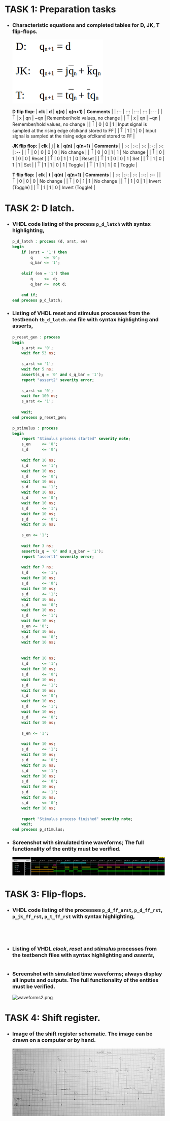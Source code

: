 # **TASK 1**: Preparation tasks  
* ### Characteristic equations and completed tables for D, JK, T flip-flops.
  
    ![equations.png](images/equations.png)
  
    **D flip flop:**
   | **clk** | **d** | **q(n)** | **q(n+1)** | **Comments** |
   | :-: | :-: | :-: | :-: | :-- |
   | ![0](Images/eq_uparrow.png) | x | qn | ~qn | Remember/hold values, no change |
   | ![1](Images/eq_uparrow.png) | x | qn | ~qn | Remember/hold values, no change |
   | ![rising](Images/eq_uparrow.png) | 0 | 0 | 1 | Input signal is sampled at the rising edge ofclkand stored to FF |
   | ![rising](Images/eq_uparrow.png) | 1 | 1 | 0 | Input signal is sampled at the rising edge ofclkand stored to FF |

    **JK flip flop:**
   | **clk** | **j** | **k** | **q(n)** | **q(n+1)** | **Comments** |
   | :-: | :-: | :-: | :-: | :-: | :-- |
   | ![rising](Images/eq_uparrow.png) | 0 | 0 | 0 | 0 | No change |
   | ![rising](Images/eq_uparrow.png) | 0 | 0 | 1 | 1 | No change |
   | ![rising](Images/eq_uparrow.png) | 0 | 1 | 0 | 0 | Reset |
   | ![rising](Images/eq_uparrow.png) | 0 | 1 | 1 | 0 | Reset |
   | ![rising](Images/eq_uparrow.png) | 1 | 0 | 0 | 1 | Set |
   | ![rising](Images/eq_uparrow.png) | 1 | 0 | 1 | 1 | Set |
   | ![rising](Images/eq_uparrow.png) | 1 | 1 | 0 | 1 | Toggle |
   | ![rising](Images/eq_uparrow.png) | 1 | 1 | 1 | 0 | Toggle |
    
    **T flip flop:**
   | **clk** | **t** | **q(n)** | **q(n+1)** | **Comments** |
   | :-: | :-: | :-: | :-: | :-- |
   | ![rising](Images/eq_uparrow.png) | 0 | 0 | 0 | No change |
   | ![rising](Images/eq_uparrow.png) | 0 | 1 | 1 | No change |
   | ![rising](Images/eq_uparrow.png) | 1 | 0 | 1 | Invert (Toggle) |
   | ![rising](Images/eq_uparrow.png) | 1 | 1 | 0 | Invert (Toggle) |
  
# **TASK 2**: D latch.
* ### VHDL code listing of the process `p_d_latch` with syntax highlighting,
    ```VHDL
    p_d_latch : process (d, arst, en)
    begin
        if (arst = '1') then
            q     <= '0';
            q_bar <= '1';
            
        elsif (en = '1') then
            q     <=  d;
            q_bar <=  not d;
            
        end if;
    end process p_d_latch;
    ```
* ### Listing of VHDL reset and stimulus processes from the testbench `tb_d_latch.vhd` file with syntax highlighting and asserts,
    ``` VHDL
    p_reset_gen : process
    begin
        s_arst <= '0';
        wait for 53 ns;
        
        s_arst <= '1';
        wait for 5 ns;
        assert(s_q = '0' and s_q_bar = '1');
        report "assert2" severity error; 
        
        s_arst <= '0';       
        wait for 100 ns;
        s_arst <= '1';
        
        wait;
    end process p_reset_gen;

    p_stimulus : process
    begin
        report "Stimulus process started" severity note;
        s_en     <= '0';
        s_d      <= '0';
        
        wait for 10 ns;
        s_d      <= '1';
        wait for 10 ns;
        s_d      <= '0';
        wait for 10 ns;
        s_d      <= '1';
        wait for 10 ns;
        s_d      <= '0';
        wait for 10 ns;
        s_d      <= '1';
        wait for 10 ns;
        s_d      <= '0';
        wait for 10 ns;
        
        s_en <= '1';
        
        wait for 3 ns;
        assert(s_q = '0' and s_q_bar = '1');
        report "assert1" severity error; 
        
        wait for 7 ns;
        s_d      <= '1';
        wait for 10 ns;
        s_d      <= '0';
        wait for 10 ns;
        s_d      <= '1';
        wait for 10 ns;
        s_d      <= '0';
        wait for 10 ns;
        s_d      <= '1';
        wait for 10 ns;
        s_en <= '0';
        wait for 10 ns;
        s_d      <= '0';
        wait for 10 ns;
        

        wait for 10 ns;
        s_d      <= '1';
        wait for 10 ns;
        s_d      <= '0';
        wait for 10 ns;
        s_d      <= '1';
        wait for 10 ns;
        s_d      <= '0';
        wait for 10 ns;
        s_d      <= '1';
        wait for 10 ns;
        s_d      <= '0';
        wait for 10 ns;
        
        s_en <= '1';
        
        wait for 10 ns;
        s_d      <= '1';
        wait for 10 ns;
        s_d      <= '0';
        wait for 10 ns;
        s_d      <= '1';
        wait for 10 ns;
        s_d      <= '0';
        wait for 10 ns;
        s_d      <= '1';
        wait for 10 ns;
        s_d      <= '0';
        wait for 10 ns;
        
        report "Stimulus process finished" severity note;
        wait;
    end process p_stimulus;
    ```
* ### Screenshot with simulated time waveforms; The full functionality of the entity must be verified.
    ![waveforms.png](images/waveforms.png)


# **TASK 3**: Flip-flops.
* ### VHDL code listing of the processes `p_d_ff_arst`, `p_d_ff_rst`, `p_jk_ff_rst`, `p_t_ff_rst` with syntax highlighting,
    ``` VHDL

    ```
    ``` VHDL

    ```
    ``` VHDL

    ```
    ``` VHDL

    ```
* ### Listing of VHDL _clock_, _reset_ and _stimulus_ processes from the testbench files with syntax highlighting and _asserts_,
    ``` VHDL

    ```
* ### Screenshot with simulated time waveforms; always display all inputs and outputs. The full functionality of the entities must be verified.
    ![waveforms2.png](images/waveforms2.png)

# **TASK 4**: Shift register. 
* ### Image of the shift register schematic. The image can be drawn on a computer or by hand.
    ![schematic.jpg](images/schematic.jpg)


